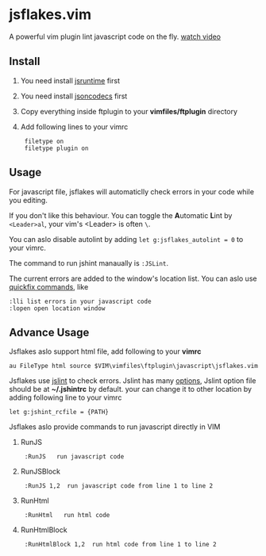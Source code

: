 jsflakes.vim
============

A powerful vim plugin lint javascript code on the fly. [watch video](http://michalliu.github.com/jsflakes.vim)

Install
-------

1. You need install [jsruntime](https://github.com/michalliu/jsruntime.vim) first

2. You need install [jsoncodecs](https://github.com/michalliu/jsoncodecs.vim) first

3. Copy everything inside ftplugin to your __vimfiles/ftplugin__ directory

4. Add following lines to your vimrc

        filetype on
        filetype plugin on

Usage
-----

For javascript file, jsflakes will automaticlly check errors in your code while you editing. 

If you don't like this behaviour. You can toggle the **A**utomatic **L**int by `<Leader>al`, your vim's \<Leader\> is often `\`.

You can aslo disable autolint by adding `let g:jsflakes_autolint = 0` to your vimrc.

The command to run jshint manaually is `:JSLint`.

The current errors are added to the window's location list.
You can aslo use [quickfix commands](http://vimcdoc.sourceforge.net/doc/quickfix.html), like

    :lli list errors in your javascript code
    :lopen open location window
    
Advance Usage
-------------

Jsflakes aslo support html file, add following to your __vimrc__

    au FileType html source $VIM\vimfiles\ftplugin\javascript\jsflakes.vim
    
Jsflakes use [jslint](http://www.jshint.com/) to check errors. Jslint has many [options](http://www.jshint.com/options/),
Jslint option file should be at __~/.jshintrc__ by default. your can change it to other location by adding following line to your vimrc

    let g:jshint_rcfile = {PATH}

Jsflakes aslo provide commands to run javascript directly in VIM

1. RunJS

        :RunJS   run javascript code
    
2. RunJSBlock

        :RunJS 1,2  run javascript code from line 1 to line 2

3. RunHtml

        :RunHtml   run html code
    
4. RunHtmlBlock

        :RunHtmlBlock 1,2  run html code from line 1 to line 2
